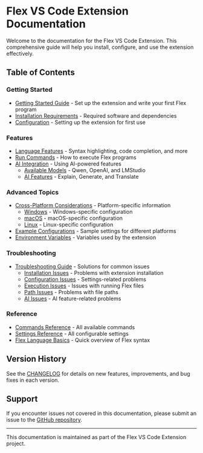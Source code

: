 # Flex VS Code Extension Documentation

Welcome to the documentation for the Flex VS Code Extension. This comprehensive guide will help you install, configure, and use the extension effectively.

## Table of Contents

### Getting Started
- [Getting Started Guide](getting-started.md) - Set up the extension and write your first Flex program
- [Installation Requirements](getting-started.md#prerequisites) - Required software and dependencies
- [Configuration](getting-started.md#configuring-the-extension) - Setting up the extension for first use

### Features
- [Language Features](getting-started.md#using-vs-code-features-with-flex) - Syntax highlighting, code completion, and more
- [Run Commands](getting-started.md#running-your-flex-program) - How to execute Flex programs
- [AI Integration](ai-integration.md) - Using AI-powered features
  - [Available Models](ai-integration.md#available-ai-models) - Qwen, OpenAI, and LMStudio
  - [AI Features](ai-integration.md#ai-features) - Explain, Generate, and Translate

### Advanced Topics
- [Cross-Platform Considerations](cross-platform.md) - Platform-specific information
  - [Windows](cross-platform.md#windows) - Windows-specific configuration
  - [macOS](cross-platform.md#macos-and-linux) - macOS-specific configuration
  - [Linux](cross-platform.md#macos-and-linux) - Linux-specific configuration
- [Example Configurations](cross-platform.md#example-configurations) - Sample settings for different platforms
- [Environment Variables](cross-platform.md#environment-variables) - Variables used by the extension

### Troubleshooting
- [Troubleshooting Guide](troubleshooting.md) - Solutions for common issues
  - [Installation Issues](troubleshooting.md#installation-issues) - Problems with extension installation
  - [Configuration Issues](troubleshooting.md#configuration-issues) - Settings-related problems
  - [Execution Issues](troubleshooting.md#execution-issues) - Issues with running Flex files
  - [Path Issues](troubleshooting.md#path-issues) - Problems with file paths
  - [AI Issues](troubleshooting.md#ai-not-working) - AI feature-related problems

### Reference
- [Commands Reference](getting-started.md#running-your-flex-program) - All available commands
- [Settings Reference](ai-integration.md#model-specific-configuration) - All configurable settings
- [Flex Language Basics](getting-started.md#flex-language-basics) - Quick overview of Flex syntax

## Version History

See the [CHANGELOG](../CHANGELOG.md) for details on new features, improvements, and bug fixes in each version.

## Support

If you encounter issues not covered in this documentation, please submit an issue to the [GitHub repository](https://github.com/flex-lang/vscode-flex/issues).

---

This documentation is maintained as part of the Flex VS Code Extension project. 